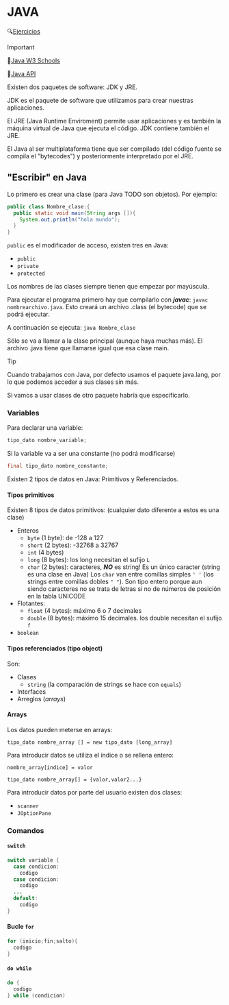 # JAVA

:mag:[Ejercicios](https://github.com/13sauca13/PRG/tree/master/MF5.3%20Lengujes%20de%20progr.%20II/Codigo)

>[!IMPORTANT]
>:link:[Java W3 Schools](https://www.w3schools.com/java/java_ref_keywords.asp)
>
>:link:[Java API](https://docs.oracle.com/en/java/javase/22/docs/api/index.html)



Existen dos paquetes de software: JDK y JRE.

JDK es el paquete de software que utilizamos para crear nuestras aplicaciones.

El JRE (Java Runtime Enviroment) permite usar aplicaciones y es también la máquina virtual de Java que ejecuta el código. JDK contiene también el JRE.

El Java al ser multiplataforma tiene que ser compilado (del código fuente se compila el "bytecodes") y posteriormente interpretado por el JRE.

## "Escribir" en Java
Lo primero es crear una clase (para Java TODO son objetos). Por ejemplo:

```java
public class Nombre_clase:{
  public static void main(String args []){
    System.out.println("hola mundo");
  }
}
```
```public``` es el modificador de acceso, existen tres en Java:
+ ```public```
+ ```private```
+ ```protected```

Los nombres de las clases siempre tienen que empezar por mayúscula.

Para ejecutar el programa primero hay que compilarlo con ***javac***: ```javac nombrearchivo.java```. Esto creará un archivo .class (el bytecode) que se podrá ejecutar.

A continuación se ejecuta: ```java Nombre_clase```

Sólo se va a llamar a la clase principal (aunque haya muchas más). El archivo .java tiene que llamarse igual que esa clase main.
>[!TIP]
>Cuando trabajamos con Java, por defecto usamos el paquete java.lang, por lo que podemos acceder a sus clases sin más.
>
>Si vamos a usar clases de otro paquete habría que especificarlo.

### Variables
Para declarar una variable:
```java
tipo_dato nombre_variable;
```

Si la variable va a ser una constante (no podrá modificarse)
```java
final tipo_dato nombre_constante;
```

Existen 2 tipos de datos en Java: Primitivos y Referenciados.

#### Tipos primitivos
Existen 8 tipos de datos primitivos: (cualquier dato diferente a estos es una clase)
+ Enteros
  +  ```byte``` (1 byte): de -128 a 127
  +  ```short``` (2 bytes): -32768 a 32767
  +  ```int``` (4 bytes)
  +  ```long``` (8 bytes): los long necesitan el sufijo ```L```
  +  ```char``` (2 bytes): caracteres, ***NO*** es string! Es un único caracter (string es una clase en Java) Los ```char``` van entre comillas simples ```' '``` (los strings entre comillas dobles ```" "```). Son tipo entero porque aun siendo caracteres no se trata de letras si no de números de posición en la tabla UNICODE
+ Flotantes:
  + ```float``` (4 bytes): máximo 6 o 7 decimales
  + ```double``` (8 bytes): máximo 15 decimales. los double necesitan el sufijo ```f```
+  ```boolean```

#### Tipos referenciados (tipo object)
Son:
+ Clases
  + ```string``` (la comparación de strings se hace con ```equals```)
+ Interfaces
+ Arreglos (*arrays*)
#### Arrays
Los datos pueden meterse en arrays:

```tipo_dato nombre_array [] = new tipo_dato [long_array]```

Para introducir datos se utiliza el índice o se rellena entero:

```nombre_array[indice] = valor```

```tipo_dato nombre_array[] = {valor,valor2...}```


Para introducir datos por parte del usuario existen dos clases:
+ ```scanner```
+ ```JOptionPane```

### Comandos
#### ```switch```
```java
switch variable {
  case condicion:
    codigo
  case condicion:
    codigo
  ...
  default:
    codigo
}
```
#### Bucle ```for```
```java
for (inicio;fin;salto){
  codigo
}
```
#### ```do while```
```java
do {
  codigo
} while (condicion)
```
